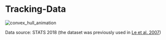# Tracking-Data
![convex_hull_animation](https://github.com/KubaMichalczyk/Tracking-Data/blob/master/convex_hull_animation.gif)

Data source: STATS 2018 (the dataset was previously used in [Le et al. 2007](https://arxiv.org/pdf/1703.03121.pdf))
